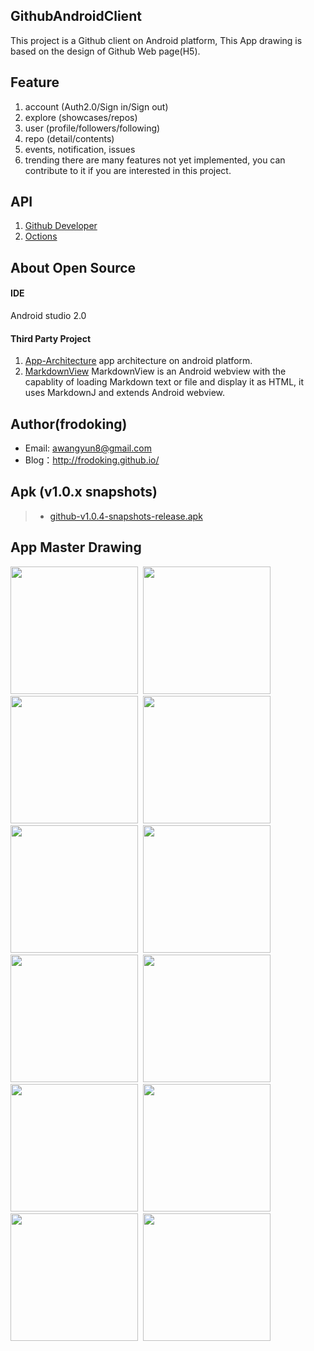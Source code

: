 ## GithubAndroidClient 

This project is a Github client on Android platform, This App drawing  is based on the design of Github Web page(H5).

## Feature
1. account (Auth2.0/Sign in/Sign out)
2. explore (showcases/repos)
3. user (profile/followers/following)
4. repo (detail/contents)
5. events, notification, issues
6. trending
there are many features not yet implemented, you can contribute to it if you are interested in this project.

## API
1. [Github Developer](https://developer.github.com/v3/)
2. [Octions](https://octicons.github.com/)
 
## About Open Source
#### IDE
Android studio 2.0

#### Third Party Project
1. [App-Architecture](https://github.com/frodoking/App-Architecture.git)
    app architecture on android platform.
2. [MarkdownView](https://github.com/falnatsheh/MarkdownView)
    MarkdownView is an Android webview with the capablity of loading Markdown text or file and display it as HTML, it uses MarkdownJ and extends Android webview.

## Author(frodoking)
* Email: awangyun8@gmail.com
* Blog：http://frodoking.github.io/

## Apk (v1.0.x snapshots)
> * [github-v1.0.4-snapshots-release.apk](https://github.com/frodoking/GithubAndroidClient/releases/download/v1.0/github-v1.0.4-snapshots-release.apk) 

## App Master Drawing
<img src="http://frodoking.github.io/img/github-client/github-home.png" width="204"/>&nbsp;
<img src="http://frodoking.github.io/img/github-client/github-drawer.png" width="204"/>&nbsp;
<img src="http://frodoking.github.io/img/github-client/github-profile.png" width="204"/>&nbsp;
<img src="http://frodoking.github.io/img/github-client/github-notifications.png" width="204"/>&nbsp;
<img src="http://frodoking.github.io/img/github-client/github-issues.png" width="204"/>&nbsp;
<img src="http://frodoking.github.io/img/github-client/github-events.png" width="204"/>&nbsp;
<img src="http://frodoking.github.io/img/github-client/github-explore.png" width="204"/>&nbsp;
<img src="http://frodoking.github.io/img/github-client/github-showcases.png" width="204"/>&nbsp;
<img src="http://frodoking.github.io/img/github-client/github-repo.png" width="204"/>&nbsp;
<img src="http://frodoking.github.io/img/github-client/github-repo-issues.png" width="204"/>&nbsp;
<img src="http://frodoking.github.io/img/github-client/github-repo-pulse.png" width="204"/>&nbsp;
<img src="http://frodoking.github.io/img/github-client/github-repo-contents.png" width="204"/>

